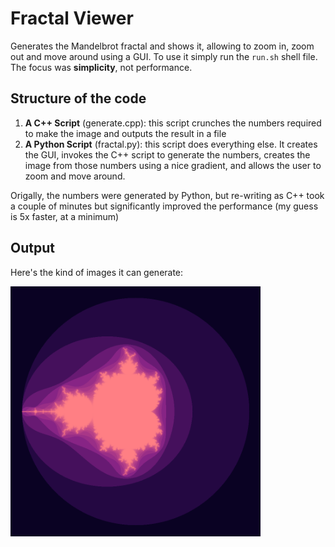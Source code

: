 # Fractal Viewer

Generates the Mandelbrot fractal and shows it, allowing to zoom in, zoom out and move around using a GUI. To use it simply run the `run.sh` shell file. The focus was **simplicity**, not performance. 

## Structure of the code

1. **A C++ Script** (generate.cpp): this script crunches the numbers required to make the image and outputs the result in a file
2. **A Python Script** (fractal.py): this script does everything else. It creates the GUI, invokes the C++ script to generate the numbers, creates the image from those numbers using a nice gradient, and allows the user to zoom and move around.

Origally, the numbers were generated by Python, but re-writing as C++ took a couple of minutes but significantly improved the performance (my guess is 5x faster, at a minimum)

## Output

Here's the kind of images it can generate:

<img src="fractal.png" height="400"></img>
